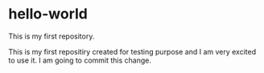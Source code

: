 # hello-world
This is my first repository.

This is my first repositiry created for testing purpose and I am very excited to use it.
I am going to commit this change.
